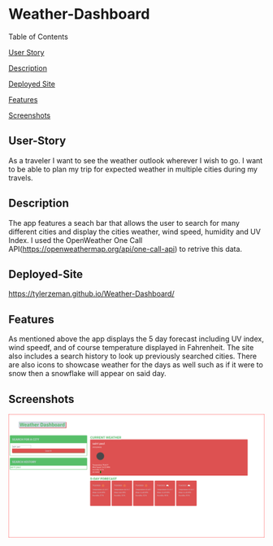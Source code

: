 # Weather-Dashboard

Table of Contents

[User Story](#User-Story)

[Description](#Description)

[Deployed Site](#Deployed-Site)

[Features](#Features)

[Screenshots](#Screenshots)

## User-Story

As a traveler I want to see the weather outlook wherever I wish to go. I want to be able to plan my trip for expected weather in multiple cities during my travels.

## Description

The app features a seach bar that allows the user to search for many different cities and display the cities weather, wind speed, humidity and UV Index. I used the
OpenWeather One Call API(https://openweathermap.org/api/one-call-api) to retrive this data.

## Deployed-Site

https://tylerzeman.github.io/Weather-Dashboard/

## Features

As mentioned above the app displays the 5 day forecast including UV index, wind speedf, and of course temperature displayed in Fahrenheit. The site also includes a
search history to look up previously searched cities. There are also icons to showcase weather for the days as well such as if it were to snow then a snowflake will 
appear on said day.

## Screenshots

![Weather Dashboard Screenshot](/Assets/images/weatherdashboard.png?raw=true )
